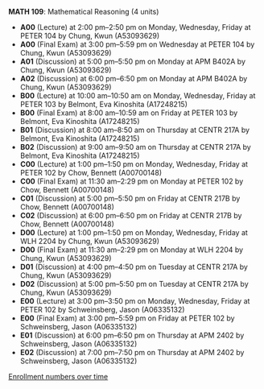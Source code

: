 **MATH 109**: Mathematical Reasoning (4 units)

- **A00** (Lecture) at 2:00 pm–2:50 pm on Monday, Wednesday, Friday at PETER 104 by Chung, Kwun (A53093629)
- **A00** (Final Exam) at 3:00 pm–5:59 pm on Wednesday at PETER 104 by Chung, Kwun (A53093629)
- **A01** (Discussion) at 5:00 pm–5:50 pm on Monday at APM B402A by Chung, Kwun (A53093629)
- **A02** (Discussion) at 6:00 pm–6:50 pm on Monday at APM B402A by Chung, Kwun (A53093629)
- **B00** (Lecture) at 10:00 am–10:50 am on Monday, Wednesday, Friday at PETER 103 by Belmont, Eva Kinoshita (A17248215)
- **B00** (Final Exam) at 8:00 am–10:59 am on Friday at PETER 103 by Belmont, Eva Kinoshita (A17248215)
- **B01** (Discussion) at 8:00 am–8:50 am on Thursday at CENTR 217A by Belmont, Eva Kinoshita (A17248215)
- **B02** (Discussion) at 9:00 am–9:50 am on Thursday at CENTR 217A by Belmont, Eva Kinoshita (A17248215)
- **C00** (Lecture) at 1:00 pm–1:50 pm on Monday, Wednesday, Friday at PETER 102 by Chow, Bennett (A00700148)
- **C00** (Final Exam) at 11:30 am–2:29 pm on Monday at PETER 102 by Chow, Bennett (A00700148)
- **C01** (Discussion) at 5:00 pm–5:50 pm on Friday at CENTR 217B by Chow, Bennett (A00700148)
- **C02** (Discussion) at 6:00 pm–6:50 pm on Friday at CENTR 217B by Chow, Bennett (A00700148)
- **D00** (Lecture) at 1:00 pm–1:50 pm on Monday, Wednesday, Friday at WLH 2204 by Chung, Kwun (A53093629)
- **D00** (Final Exam) at 11:30 am–2:29 pm on Monday at WLH 2204 by Chung, Kwun (A53093629)
- **D01** (Discussion) at 4:00 pm–4:50 pm on Tuesday at CENTR 217A by Chung, Kwun (A53093629)
- **D02** (Discussion) at 5:00 pm–5:50 pm on Tuesday at CENTR 217A by Chung, Kwun (A53093629)
- **E00** (Lecture) at 3:00 pm–3:50 pm on Monday, Wednesday, Friday at PETER 102 by Schweinsberg, Jason (A06335132)
- **E00** (Final Exam) at 3:00 pm–5:59 pm on Friday at PETER 102 by Schweinsberg, Jason (A06335132)
- **E01** (Discussion) at 6:00 pm–6:50 pm on Thursday at APM 2402 by Schweinsberg, Jason (A06335132)
- **E02** (Discussion) at 7:00 pm–7:50 pm on Thursday at APM 2402 by Schweinsberg, Jason (A06335132)

[Enrollment numbers over time](./MATH109.tsv)
